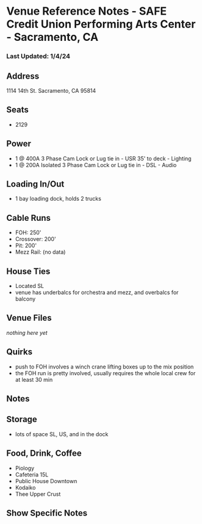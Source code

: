 # Venue Reference Notes - SAFE Credit Union Performing Arts Center - Sacramento, CA
### Last Updated: 1/4/24

## Address
1114 14th St.
Sacramento, CA 95814


## Seats
* 2129


## Power
* 1 @ 400A 3 Phase Cam Lock or Lug tie in - USR 35' to deck - Lighting
* 1 @ 200A Isolated 3 Phase Cam Lock or Lug tie in - DSL - Audio


## Loading In/Out
* 1 bay loading dock, holds 2 trucks


## Cable Runs
* FOH: 250'
* Crossover: 200'
* Pit: 200'
* Mezz Rail: (no data)


## House Ties
* Located SL
* venue has underbalcs for orchestra and mezz, and overbalcs for balcony


## Venue Files
*nothing here yet*


## Quirks
* push to FOH involves a winch crane lifting boxes up to the mix position
* the FOH run is pretty involved, usually requires the whole local crew for at least 30 min


## Notes


## Storage
* lots of space SL, US, and in the dock


## Food, Drink, Coffee
* Piology
* Cafeteria 15L
* Public House Downtown
* Kodaiko
* Thee Upper Crust


## Show Specific Notes